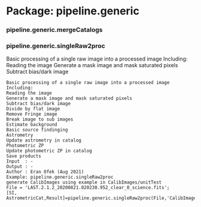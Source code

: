# Package: pipeline.generic


### pipeline.generic.mergeCatalogs




    
      
      
### pipeline.generic.singleRaw2proc

Basic processing of a single raw image into a processed image Including: Reading the image Generate a mask image and mask saturated pixels Subtract bias/dark image


    
    Basic processing of a single raw image into a processed image  
    Including:  
    Reading the image  
    Generate a mask image and mask saturated pixels  
    Subtract bias/dark image  
    Divide by flat image  
    Remove Fringe image  
    Break image to sub images  
    Estimate background  
    Basic source findinging  
    Astrometry  
    Update astrometry in catalog  
    Photometric ZP  
    Update photometric ZP in catalog  
    Save products  
    Input  : -  
    Output : -  
    Author : Eran Ofek (Aug 2021)  
    Example: pipeline.generic.singleRaw2proc  
    generate CalibImages using example in CalibImages/unitTest  
    File = 'LAST.2.1.2_20200821.020230.952_clear_0_science.fits';  
    [SI, AstrometricCat,Result]=pipeline.generic.singleRaw2proc(File,'CalibImages',CI);  
      
